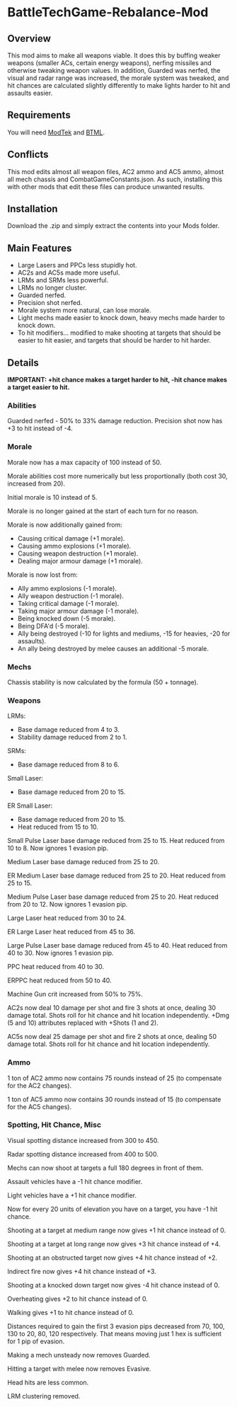 # BattleTechGame-Rebalance-Mod

## Overview

This mod aims to make all weapons viable. It does this by buffing weaker weapons (smaller ACs, certain energy weapons), nerfing missiles and otherwise tweaking weapon values. In addition, Guarded was nerfed, the visual and radar range was increased, the morale system was tweaked, and hit chances are calculated slightly differently to make lights harder to hit and assaults easier.

## Requirements

You will need [ModTek](https://github.com/Mpstark/ModTek) and [BTML](https://github.com/Mpstark/BattleTechModLoader).

## Conflicts
This mod edits almost all weapon files, AC2 ammo and AC5 ammo, almost all mech chassis and CombatGameConstants.json. As such, installing this with other mods that edit these files can produce unwanted results.

## Installation

Download the .zip and simply extract the contents into your Mods folder.

## Main Features

- Large Lasers and PPCs less stupidly hot.
- AC2s and AC5s made more useful.
- LRMs and SRMs less powerful.
- LRMs no longer cluster.
- Guarded nerfed.
- Precision shot nerfed.
- Morale system more natural, can lose morale.
- Light mechs made easier to knock down, heavy mechs made harder to knock down.
- To hit modifiers... modified to make shooting at targets that should be easier to hit easier, and targets that should be harder to hit harder.

## Details

**IMPORTANT: +hit chance makes a target harder to hit, -hit chance makes a target easier to hit.**

### Abilities

Guarded nerfed - 50% to 33% damage reduction.
Precision shot now has +3 to hit instead of -4.

### Morale

Morale now has a max capacity of 100 instead of 50.

Morale abilities cost more numerically but less proportionally (both cost 30, increased from 20).

Initial morale is 10 instead of 5.

Morale is no longer gained at the start of each turn for no reason.

Morale is now additionally gained from:
- Causing critical damage (+1 morale).
- Causing ammo explosions (+1 morale).
- Causing weapon destruction (+1 morale).
- Dealing major armour damage (+1 morale).

Morale is now lost from:
- Ally ammo explosions (-1 morale).
- Ally weapon destruction (-1 morale).
- Taking critical damage (-1 morale).
- Taking major armour damage (-1 morale).
- Being knocked down (-5 morale).
- Being DFA'd (-5 morale).
- Ally being destroyed (-10 for lights and mediums, -15 for heavies, -20 for assaults).
- An ally being destroyed by melee causes an additional -5 morale.

### Mechs

Chassis stability is now calculated by the formula (50 + tonnage).

### Weapons

LRMs:
- Base damage reduced from 4 to 3.
- Stability damage reduced from 2 to 1.

SRMs:
- Base damage reduced from 8 to 6.

Small Laser:
- Base damage reduced from 20 to 15.

ER Small Laser:
- Base damage reduced from 20 to 15. 
- Heat reduced from 15 to 10.

Small Pulse Laser base damage reduced from 25 to 15. Heat reduced from 10 to 8. Now ignores 1 evasion pip.

Medium Laser base damage reduced from 25 to 20.

ER Medium Laser base damage reduced from 25 to 20. Heat reduced from 25 to 15.

Medium Pulse Laser base damage reduced from 25 to 20. Heat reduced from 20 to 12. Now ignores 1 evasion pip.

Large Laser heat reduced from 30 to 24.

ER Large Laser heat reduced from 45 to 36.

Large Pulse Laser base damage reduced from 45 to 40. Heat reduced from 40 to 30. Now ignores 1 evasion pip.

PPC heat reduced from 40 to 30.

ERPPC heat reduced from 50 to 40.

Machine Gun crit increased from 50% to 75%.

AC2s now deal 10 damage per shot and fire 3 shots at once, dealing 30 damage total. Shots roll for hit chance and hit location independently. +Dmg (5 and 10) attributes replaced with +Shots (1 and 2).

AC5s now deal 25 damage per shot and fire 2 shots at once, dealing 50 damage total. Shots roll for hit chance and hit location independently.

### Ammo

1 ton of AC2 ammo now contains 75 rounds instead of 25 (to compensate for the AC2 changes).

1 ton of AC5 ammo now contains 30 rounds instead of 15 (to compensate for the AC5 changes).

### Spotting, Hit Chance, Misc

Visual spotting distance increased from 300 to 450.

Radar spotting distance increased from 400 to 500.

Mechs can now shoot at targets a full 180 degrees in front of them.

Assault vehicles have a -1 hit chance modifier.

Light vehicles have a +1 hit chance modifier.

Now for every 20 units of elevation you have on a target, you have -1 hit chance.

Shooting at a target at medium range now gives +1 hit chance instead of 0.

Shooting at a target at long range now gives +3 hit chance instead of +4.

Shooting at an obstructed target now gives +4 hit chance instead of +2.

Indirect fire now gives +4 hit chance instead of +3.

Shooting at a knocked down target now gives -4 hit chance instead of 0.

Overheating gives +2 to hit chance instead of 0.

Walking gives +1 to hit chance instead of 0.

Distances required to gain the first 3 evasion pips decreased from 70, 100, 130 to 20, 80, 120 respectively. That means moving just 1 hex is sufficient for 1 pip of evasion.

Making a mech unsteady now removes Guarded.

Hitting a target with melee now removes Evasive.

Head hits are less common.

LRM clustering removed.